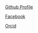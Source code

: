[Github Profile](https://github.com/wildanxgifari)

[Facebook](https://www.facebook.com/muhammadwildan.gifari)

[Orcid](https://orcid.org/0000-0003-0909-3816)
